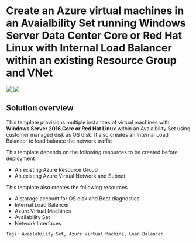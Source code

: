 # Create an Azure virtual machines in an Avaialbility Set running Windows Server Data Center Core or Red Hat Linux with Internal Load Balancer within an existing Resource Group and VNet

<a href="https://portal.azure.com/#create/Microsoft.Template/uri/https%3%2%2raw.githubusercontent.com%2hyperionian%2ARM-Templates%2master%2vm-as-lb%2azuredeploy.json" target="_blank">
  <img src="http://azuredeploy.net/deploybutton.png"/>
</a>
<a href="http://armviz.io/#/?load=https%3%2%2raw.githubusercontent.com%2hyperionian%2ARM-Templates%2master%2vm-as-lb%2azuredeploy.json" target="_blank">
  <img src="http://armviz.io/visualizebutton.png"/>
</a>

## Solution overview

This template provisions multiple instances of virtual machines with **Windows Server 2016 Core or Red Hat Linux** within an Avaialbility Set using customer managed disk as OS disk. It also creates an Internal Load Balancer to load balance the network traffic 


This template  depends on the following resources to be created before deployment

+	An existing Azure Resource Group
+	An existing Azure Virtual Network and Subnet

This template also  creates the following resources

+	A storage account for OS disk and Boot diagnostics
+	Internal Load Balancer
+   Azure Virtual Machines
+   Availability Set
+   Network Interfaces

`Tags: Availability Set, Azure Virtual Machine, Load Balancer `